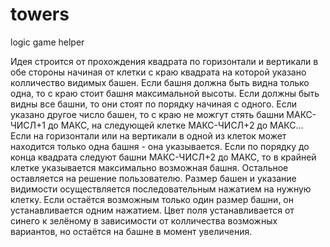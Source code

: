 # towers
logic game helper

Идея строится от прохождения квадрата по горизонтали и вертикали в обе стороны начиная от клетки с краю квадрата на которой указано колличество видимых башен.
Если башня должна быть видна только одна, то с краю стоит башня максимальной высоты.
Если должны быть видны все башни, то они стоят по порядку начиная с одного.
Если указано другое число башен, то с краю не можгут стять башни МАКС-ЧИСЛ+1 до МАКС, на следующей клетке МАКС-ЧИСЛ+2 до МАКС...
Если на горизонтали или на вертикали в одной из клеток может находится только одна башня - она указывается.
Если по порядку до конца квадрата следуют башни МАКС-ЧИСЛ+2 до МАКС, то в крайней клетке указывается максимально возможная башня.
Остальное оставляется на решение пользователю.
Размер башен и указание видимости осуществляется последовательным нажатием на нужную клетку.
Если остаётся возможным только один размер башни, он устанавливается одним нажатием.
Цвет поля устанавливается от синего к зелёному в зависимости от колличества возможных вариантов, но остаётся на башне в момент увеличения.
